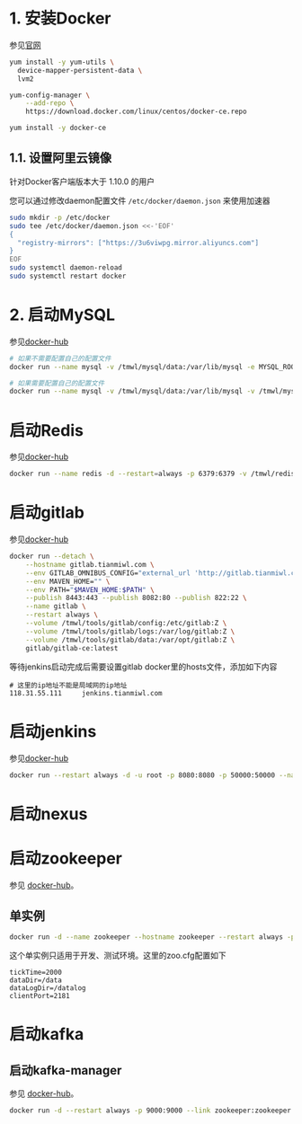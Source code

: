# 1. 安装Docker

参见[官网](https://docs.docker.com/install/linux/docker-ce/centos/#install-docker-ce)

```bash
yum install -y yum-utils \
  device-mapper-persistent-data \
  lvm2

yum-config-manager \
    --add-repo \
    https://download.docker.com/linux/centos/docker-ce.repo

yum install -y docker-ce
```

## 1.1. 设置阿里云镜像

针对Docker客户端版本大于 1.10.0 的用户

您可以通过修改daemon配置文件 `/etc/docker/daemon.json` 来使用加速器

```bash
sudo mkdir -p /etc/docker
sudo tee /etc/docker/daemon.json <<-'EOF'
{
  "registry-mirrors": ["https://3u6viwpg.mirror.aliyuncs.com"]
}
EOF
sudo systemctl daemon-reload
sudo systemctl restart docker
```

# 2. 启动MySQL

参见[docker-hub](https://hub.docker.com/_/mysql/)

``` bash
# 如果不需要配置自己的配置文件
docker run --name mysql -v /tmwl/mysql/data:/var/lib/mysql -e MYSQL_ROOT_PASSWORD=TMwl2018~ -d -p 3306:3306 --restart=always mysql:5.7 --default-time-zone=+08:00 --character-set-server=utf8mb4 --collation-server=utf8mb4_unicode_ci

# 如果需要配置自己的配置文件
docker run --name mysql -v /tmwl/mysql/data:/var/lib/mysql -v /tmwl/mysql/conf:/etc/mysql/conf.d -e MYSQL_ROOT_PASSWORD=TMwl2018~ -d -p 3306:3306 --restart=always mysql:5.7 --default-time-zone=+08:00 --character-set-server=utf8mb4 --collation-server=utf8mb4_unicode_ci
```

# 启动Redis

参见[docker-hub](https://hub.docker.com/_/redis/)

``` bash
docker run --name redis -d --restart=always -p 6379:6379 -v /tmwl/redis/data:/data -v /tmwl/redis/config/redis.conf:/usr/local/etc/redis/redis.conf redis:4 redis-server /usr/local/etc/redis/redis.conf
```

# 启动gitlab

参见[docker-hub](https://hub.docker.com/r/gitlab/gitlab-ce/)

``` bash
docker run --detach \
	--hostname gitlab.tianmiwl.com \
    --env GITLAB_OMNIBUS_CONFIG="external_url 'http://gitlab.tianmiwl.com/';" \
	--env MAVEN_HOME="" \
	--env PATH="$MAVEN_HOME:$PATH" \
	--publish 8443:443 --publish 8082:80 --publish 822:22 \
	--name gitlab \
	--restart always \
	--volume /tmwl/tools/gitlab/config:/etc/gitlab:Z \
	--volume /tmwl/tools/gitlab/logs:/var/log/gitlab:Z \
	--volume /tmwl/tools/gitlab/data:/var/opt/gitlab:Z \
	gitlab/gitlab-ce:latest
```

等待jenkins启动完成后需要设置gitlab docker里的hosts文件，添加如下内容

```
# 这里的ip地址不能是局域网的ip地址
118.31.55.111     jenkins.tianmiwl.com
```



# 启动jenkins

参见[docker-hub](https://github.com/jenkinsci/docker/blob/master/README.md)

```bash
docker run --restart always -d -u root -p 8080:8080 -p 50000:50000 --name jenkins -v /tmwl/tools/jenkins:/var/jenkins_home --link gitlab:gitlab.tianmiwl.com --add-host nexus.tianmiwl.com:172.16.202.83 jenkins/jenkins:lts
```

# 启动nexus

# 启动zookeeper

参见 [docker-hub](https://hub.docker.com/_/zookeeper)。

## 单实例

```bash
docker run -d --name zookeeper --hostname zookeeper --restart always -p 2181:2181 -p 2888:2888 -p 3888:3888 -v /tmwl/zookeeper/data:/data -v /tmwl/zookeeper/datalog:/datalog -v /tmwl/zookeeper/logs:/logs -v /tmwl/zookeeper/config/zoo.cfg:/conf/zoo.cfg zookeeper:3.4
```

这个单实例只适用于开发、测试环境。这里的zoo.cfg配置如下

```properties
tickTime=2000
dataDir=/data
dataLogDir=/datalog
clientPort=2181
```

# 启动kafka



## 启动kafka-manager

参见 [docker-hub](https://hub.docker.com/r/sheepkiller/kafka-manager)。

```bash
docker run -d --restart always -p 9000:9000 --link zookeeper:zookeeper -e ZK_HOSTS="zookeeper:2181" -e APPLICATION_SECRET="tm2018" --name kafka-manager sheepkiller/kafka-manager
```

